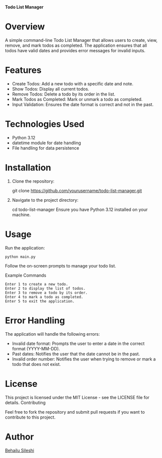 **Todo List Manager**

# Overview

A simple command-line Todo List Manager that allows users to create, view, remove, and mark todos as completed. The application ensures that all todos have valid dates and provides error messages for invalid inputs.

# Features

- Create Todos: Add a new todo with a specific date and note.
- Show Todos: Display all current todos.
- Remove Todos: Delete a todo by its order in the list.
- Mark Todos as Completed: Mark or unmark a todo as completed.
- Input Validation: Ensures the date format is correct and not in the past.

# Technologies Used

- Python 3.12
- datetime module for date handling
- File handling for data persistence

# Installation
1. Clone the repository:

    git clone https://github.com/yourusername/todo-list-manager.git

2. Navigate to the project directory:

    cd todo-list-manager
Ensure you have Python 3.12 installed on your machine.

# Usage

Run the application:
    
    python main.py

Follow the on-screen prompts to manage your todo list.

Example Commands

    Enter 1 to create a new todo.
    Enter 2 to display the list of todos.
    Enter 3 to remove a todo by its order.
    Enter 4 to mark a todo as completed.
    Enter 5 to exit the application.

# Error Handling
The application will handle the following errors:

- Invalid date format: Prompts the user to enter a date in the correct format (YYYY-MM-DD).
- Past dates: Notifies the user that the date cannot be in the past.
- Invalid order number: Notifies the user when trying to remove or mark a todo that does not exist.

# License

This project is licensed under the MIT License - see the LICENSE file for details.
Contributing

Feel free to fork the repository and submit pull requests if you want to contribute to this project.
# Author
[Behailu Sileshi](https://github.com/Behailu-Sileshi)
